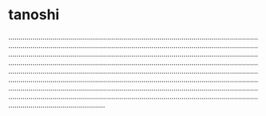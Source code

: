 # tanoshi

................................................................................................................................................................................................................................................................................................................................................................................................................................................................................................................................................................................................................................................................................................................................................................................................................................................................................................................................................................................................................................................................................